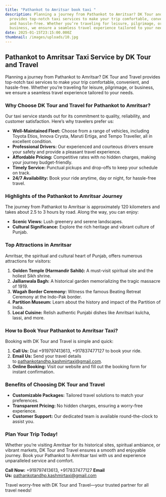 ```yaml
---
title: "Pathankot to Amritsar book taxi "
description: Planning a journey from Pathankot to Amritsar? DK Tour and Travel
  provides top-notch taxi services to make your trip comfortable, convenient,
  and hassle-free. Whether you’re traveling for leisure, pilgrimage, or
  business, we ensure a seamless travel experience tailored to your needs.
date: 2025-01-15T23:15:00.000Z
thumbnail: /images/uploads/10.jpg
---
```

## **Pathankot to Amritsar Taxi Service by DK Tour and Travel**

Planning a journey from Pathankot to Amritsar? DK Tour and Travel provides top-notch taxi services to make your trip comfortable, convenient, and hassle-free. Whether you’re traveling for leisure, pilgrimage, or business, we ensure a seamless travel experience tailored to your needs.

### **Why Choose DK Tour and Travel for Pathankot to Amritsar?**

Our taxi service stands out for its commitment to quality, reliability, and customer satisfaction. Here’s why travelers prefer us:

* **Well-Maintained Fleet:** Choose from a range of vehicles, including Toyota Etios, Innova Crysta, Maruti Ertiga, and Tempo Traveller, all in excellent condition.
* **Professional Drivers:** Our experienced and courteous drivers ensure your safety and provide a pleasant travel experience.
* **Affordable Pricing:** Competitive rates with no hidden charges, making your journey budget-friendly.
* **Timely Service:** Punctual pickups and drop-offs to keep your schedule on track.
* **24/7 Availability:** Book your ride anytime, day or night, for hassle-free travel.

### **Highlights of the Pathankot to Amritsar Journey**

The journey from Pathankot to Amritsar is approximately 120 kilometers and takes about 2.5 to 3 hours by road. Along the way, you can enjoy:

* **Scenic Views:** Lush greenery and serene landscapes.
* **Cultural Significance:** Explore the rich heritage and vibrant culture of Punjab.

### **Top Attractions in Amritsar**

Amritsar, the spiritual and cultural heart of Punjab, offers numerous attractions for visitors:

1. **Golden Temple (Harmandir Sahib):** A must-visit spiritual site and the holiest Sikh shrine.
2. **Jallianwala Bagh:** A historical garden memorializing the tragic massacre of 1919.
3. **Wagah Border Ceremony:** Witness the famous Beating Retreat Ceremony at the Indo-Pak border.
4. **Partition Museum:** Learn about the history and impact of the Partition of India.
5. **Local Cuisine:** Relish authentic Punjabi dishes like Amritsari kulcha, lassi, and more.

### **How to Book Your Pathankot to Amritsar Taxi?**

Booking with DK Tour and Travel is simple and quick:

1. **Call Us:** Dial +919797413613, +917837477127 to book your ride.
2. **Email Us:** Send your travel details to [pathankotandhp.kashmirtaxi@gmail.com](<>).
3. **Online Booking:** Visit our website and fill out the booking form for instant confirmation.

### **Benefits of Choosing DK Tour and Travel**

* **Customizable Packages:** Tailored travel solutions to match your preferences.
* **Transparent Pricing:** No hidden charges, ensuring a worry-free experience.
* **Customer Support:** Our dedicated team is available round-the-clock to assist you.

### **Plan Your Trip Today!**

Whether you’re visiting Amritsar for its historical sites, spiritual ambiance, or vibrant markets, DK Tour and Travel ensures a smooth and enjoyable journey. Book your Pathankot to Amritsar taxi with us and experience unparalleled service and comfort.

**Call Now:** +919797413613, +917837477127
**Email Us:** [pathankotandhp.kashmirtaxi@gmail.com](<>)

Travel worry-free with DK Tour and Travel—your trusted partner for all travel needs!
